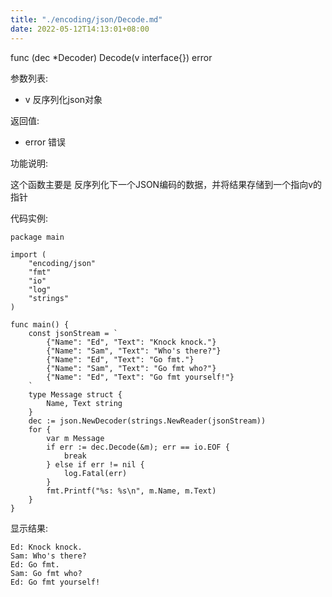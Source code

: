 ```yaml
---
title: "./encoding/json/Decode.md"
date: 2022-05-12T14:13:01+08:00
---
```

func (dec *Decoder) Decode(v interface{}) error

参数列表:

- v 反序列化json对象

返回值:

- error 错误

功能说明:

这个函数主要是 反序列化下一个JSON编码的数据，并将结果存储到一个指向v的指针

代码实例:

    package main

	import (
		"encoding/json"
		"fmt"
		"io"
		"log"
		"strings"
	)
	
	func main() {
		const jsonStream = `
			{"Name": "Ed", "Text": "Knock knock."}
			{"Name": "Sam", "Text": "Who's there?"}
			{"Name": "Ed", "Text": "Go fmt."}
			{"Name": "Sam", "Text": "Go fmt who?"}
			{"Name": "Ed", "Text": "Go fmt yourself!"}
		`
		type Message struct {
			Name, Text string
		}
		dec := json.NewDecoder(strings.NewReader(jsonStream))
		for {
			var m Message
			if err := dec.Decode(&m); err == io.EOF {
				break
			} else if err != nil {
				log.Fatal(err)
			}
			fmt.Printf("%s: %s\n", m.Name, m.Text)
		}
	}





显示结果:

	Ed: Knock knock.
	Sam: Who's there?
	Ed: Go fmt.
	Sam: Go fmt who?
	Ed: Go fmt yourself!